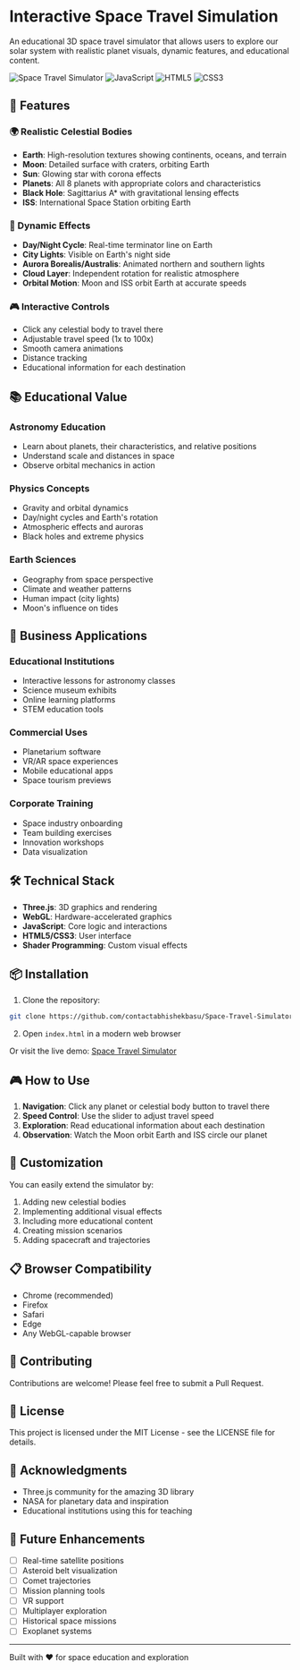 # Interactive Space Travel Simulation

An educational 3D space travel simulator that allows users to explore our solar system with realistic planet visuals, dynamic features, and educational content.

![Space Travel Simulator](https://img.shields.io/badge/Three.js-black?style=for-the-badge&logo=three.js&logoColor=white)
![JavaScript](https://img.shields.io/badge/javascript-%23323330.svg?style=for-the-badge&logo=javascript&logoColor=%23F7DF1E)
![HTML5](https://img.shields.io/badge/html5-%23E34F26.svg?style=for-the-badge&logo=html5&logoColor=white)
![CSS3](https://img.shields.io/badge/css3-%231572B6.svg?style=for-the-badge&logo=css3&logoColor=white)

## 🚀 Features

### 🌍 Realistic Celestial Bodies
- **Earth**: High-resolution textures showing continents, oceans, and terrain
- **Moon**: Detailed surface with craters, orbiting Earth
- **Sun**: Glowing star with corona effects
- **Planets**: All 8 planets with appropriate colors and characteristics
- **Black Hole**: Sagittarius A* with gravitational lensing effects
- **ISS**: International Space Station orbiting Earth

### 🌟 Dynamic Effects
- **Day/Night Cycle**: Real-time terminator line on Earth
- **City Lights**: Visible on Earth's night side
- **Aurora Borealis/Australis**: Animated northern and southern lights
- **Cloud Layer**: Independent rotation for realistic atmosphere
- **Orbital Motion**: Moon and ISS orbit Earth at accurate speeds

### 🎮 Interactive Controls
- Click any celestial body to travel there
- Adjustable travel speed (1x to 100x)
- Smooth camera animations
- Distance tracking
- Educational information for each destination

## 📚 Educational Value

### Astronomy Education
- Learn about planets, their characteristics, and relative positions
- Understand scale and distances in space
- Observe orbital mechanics in action

### Physics Concepts
- Gravity and orbital dynamics
- Day/night cycles and Earth's rotation
- Atmospheric effects and auroras
- Black holes and extreme physics

### Earth Sciences
- Geography from space perspective
- Climate and weather patterns
- Human impact (city lights)
- Moon's influence on tides

## 💼 Business Applications

### Educational Institutions
- Interactive lessons for astronomy classes
- Science museum exhibits
- Online learning platforms
- STEM education tools

### Commercial Uses
- Planetarium software
- VR/AR space experiences
- Mobile educational apps
- Space tourism previews

### Corporate Training
- Space industry onboarding
- Team building exercises
- Innovation workshops
- Data visualization

## 🛠️ Technical Stack

- **Three.js**: 3D graphics and rendering
- **WebGL**: Hardware-accelerated graphics
- **JavaScript**: Core logic and interactions
- **HTML5/CSS3**: User interface
- **Shader Programming**: Custom visual effects

## 📦 Installation

1. Clone the repository:
```bash
git clone https://github.com/contactabhishekbasu/Space-Travel-Simulator-3D.git
```

2. Open `index.html` in a modern web browser

Or visit the live demo: [Space Travel Simulator](https://contactabhishekbasu.github.io/Space-Travel-Simulator-3D/)

## 🎮 How to Use

1. **Navigation**: Click any planet or celestial body button to travel there
2. **Speed Control**: Use the slider to adjust travel speed
3. **Exploration**: Read educational information about each destination
4. **Observation**: Watch the Moon orbit Earth and ISS circle our planet

## 🔧 Customization

You can easily extend the simulator by:

1. Adding new celestial bodies
2. Implementing additional visual effects
3. Including more educational content
4. Creating mission scenarios
5. Adding spacecraft and trajectories

## 📋 Browser Compatibility

- Chrome (recommended)
- Firefox
- Safari
- Edge
- Any WebGL-capable browser

## 🤝 Contributing

Contributions are welcome! Please feel free to submit a Pull Request.

## 📄 License

This project is licensed under the MIT License - see the LICENSE file for details.

## 🙏 Acknowledgments

- Three.js community for the amazing 3D library
- NASA for planetary data and inspiration
- Educational institutions using this for teaching

## 🔮 Future Enhancements

- [ ] Real-time satellite positions
- [ ] Asteroid belt visualization
- [ ] Comet trajectories
- [ ] Mission planning tools
- [ ] VR support
- [ ] Multiplayer exploration
- [ ] Historical space missions
- [ ] Exoplanet systems

---

Built with ❤️ for space education and exploration